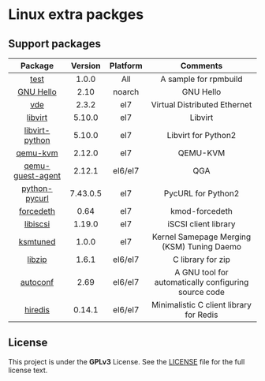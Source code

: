 Linux extra packges
===================


## Support packages

|    Package   |   Version     |    Platform    |    Comments    |
|:------------:|:-------------:|:--------------:|:--------------:|
| [test](SPECS/test.spec) | 1.0.0 | All | A sample for rpmbuild |
| [GNU Hello](https://www.gnu.org/software/hello/) | 2.10 | noarch | GNU Hello |
| [vde](https://github.com/virtualsquare/vde-2) | 2.3.2 | el7 | Virtual Distributed Ethernet |
| [libvirt](https://libvirt.org/) | 5.10.0 | el7 | Libvirt |
| [libvirt-python](https://github.com/libvirt/libvirt-python) | 5.10.0 | el7 | Libvirt for Python2 |
| [qemu-kvm](https://www.qemu.org/download/) | 2.12.0 | el7 | QEMU-KVM |
| [qemu-guest-agent](https://wiki.qemu.org/Features/GuestAgent) | 2.12.1 | el6/el7 | QGA |
| [python-pycurl](https://github.com/pycurl/pycurl)| 7.43.0.5 | el7 | PycURL for Python2 |
| [forcedeth](https://www.kernel.org) | 0.64 | el7 | kmod-forcedeth |
| [libiscsi](https://github.com/sahlberg/libiscsi) | 1.19.0 | el7 | iSCSI client library |
| [ksmtuned](SPECS/ksmtuned.spec) | 1.0.0 | el7 | Kernel Samepage Merging (KSM) Tuning Daemo |
| [libzip](https://github.com/nih-at/libzip) | 1.6.1 | el6/el7 | C library for zip |
| [autoconf](SPECS/autoconf.spec) | 2.69 | el6/el7 | A GNU tool for automatically configuring source code |
| [hiredis](SPECS/hiredis.spec) | 0.14.1 | el6/el7 | Minimalistic C client library for Redis |


## License

This project is under the **GPLv3** License. See the [LICENSE](LICENSE) file for the full license text.

